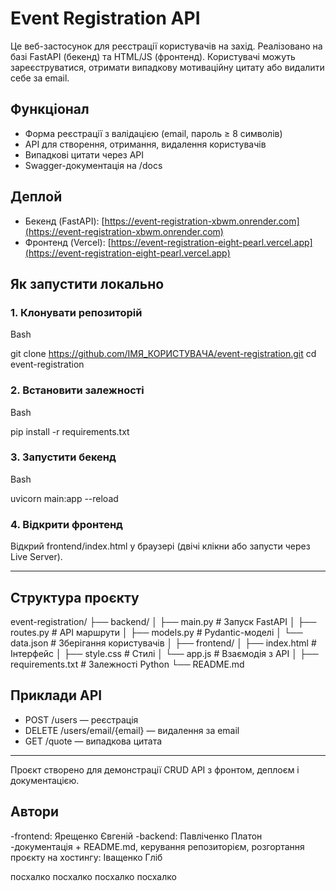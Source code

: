 # Event Registration API

Це веб-застосунок для реєстрації користувачів на захід. Реалізовано на базі FastAPI (бекенд) та HTML/JS (фронтенд). Користувачі можуть зареєструватися, отримати випадкову мотиваційну цитату або видалити себе за email.

## Функціонал

* Форма реєстрації з валідацією (email, пароль ≥ 8 символів)
* API для створення, отримання, видалення користувачів
* Випадкові цитати через API
* Swagger-документація на /docs

## Деплой

* Бекенд (FastAPI): [https://event-registration-xbwm.onrender.com](https://event-registration-xbwm.onrender.com)
* Фронтенд (Vercel): [https://event-registration-eight-pearl.vercel.app](https://event-registration-eight-pearl.vercel.app)

## Як запустити локально

### 1. Клонувати репозиторій

Bash

git clone https://github.com/ІМЯ_КОРИСТУВАЧА/event-registration.git
cd event-registration

### 2. Встановити залежності

Bash

pip install -r requirements.txt

### 3. Запустити бекенд

Bash

uvicorn main:app --reload

### 4. Відкрити фронтенд

Відкрий frontend/index.html у браузері (двічі клікни або запусти через Live Server).

---

## Структура проєкту

event-registration/
├── backend/
│   ├── main.py          # Запуск FastAPI
│   ├── routes.py        # API маршрути
│   ├── models.py        # Pydantic-моделі
│   └── data.json        # Зберігання користувачів
│
├── frontend/
│   ├── index.html       # Інтерфейс
│   ├── style.css        # Стилі
│   └── app.js           # Взаємодія з API
│
├── requirements.txt     # Залежності Python
└── README.md

## Приклади API

* POST /users — реєстрація
* DELETE /users/email/{email} — видалення за email
* GET /quote — випадкова цитата

---

Проєкт створено для демонстрації CRUD API з фронтом, деплоєм і документацією.

## Автори
-frontend: Ярещенко Євгеній
-backend: Павліченко Платон
-документація + README.md, керування репозиторієм, розгортання проєкту на хостингу: Іващенко Гліб


посхалко
посхалко
посхалко
посхалко
